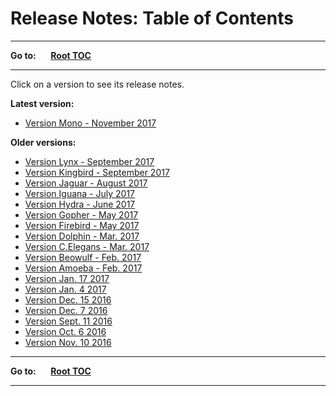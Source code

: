 # Release Notes: Table of Contents #

----

**Go to:** &nbsp;&nbsp;&nbsp;&nbsp; [**Root TOC**](CM-Well.RootTOC.md) 

----

Click on a version to see its release notes.

**Latest version:**

* [Version Mono - November 2017](ReleaseNotes.Mono.November.2017.md)

**Older versions:**

* [Version Lynx - September 2017](ReleaseNotes.Lynx.September.2017.md)
* [Version Kingbird - September 2017](ReleaseNotes.Kingbird.September.2017.md)
* [Version Jaguar - August 2017](ReleaseNotes.Jaguar.August.2017.md)
* [Version Iguana - July 2017](ReleaseNotes.Iguana.July.2017.md)
* [Version Hydra - June 2017](ReleaseNotes.Hydra.June.2017.md)
* [Version Gopher - May 2017](ReleaseNotes.Gopher.May.2017.md)
* [Version Firebird - May 2017](ReleaseNotes.Firebird.May.2017.md)
* [Version Dolphin - Mar. 2017](ReleaseNotes.Dolphin.Mar.2017.md)
* [Version C.Elegans - Mar. 2017](ReleaseNotes.CElegans.Mar.2017.md)
* [Version Beowulf - Feb. 2017](ReleaseNotes.Beowulf.Feb.2017.md)
* [Version Amoeba - Feb. 2017](ReleaseNotes.Amoeba.Feb.2017.md)
* [Version Jan. 17 2017](ReleaseNotes.Jan.17.2016.md)
* [Version Jan. 4 2017](ReleaseNotes.Jan.4.2016.md)
* [Version Dec. 15 2016](ReleaseNotes.Dec.15.2016.md)
* [Version Dec. 7 2016](ReleaseNotes.Dec.7.2016.md)
* [Version Sept. 11 2016](ReleaseNotes.Sept.11.2016.md)
* [Version Oct. 6 2016](ReleaseNotes.Oct.6.2016.md)
* [Version Nov. 10 2016](ReleaseNotes.Nov.10.2016.md)


----

**Go to:** &nbsp;&nbsp;&nbsp;&nbsp; [**Root TOC**](CM-Well.RootTOC.md) 

----

